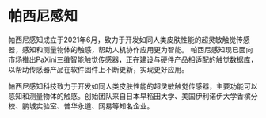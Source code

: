 # 

# 帕西尼感知

帕西尼感知成立于2021年6月，致力于开发如同人类皮肤性能的超灵敏触觉传感器，感知和测量物体的触感，帮助人机协作应用更为智能。 帕西尼感知现已面向市场推出PaXini三维智能触觉传感器，正在建设与硬件产品相适配的触觉数据库，以帮助传感器产品在软件固件上不断更新，实现更好应用。

帕西尼感知科技致力于开发如同人类皮肤性能的超灵敏触觉传感器，主要功能可以感知和测量物体的触感。创始团队来自日本早稻田大学、美国伊利诺伊大学香槟分校、鹏城实验室、普华永道、网易等知名企业。

